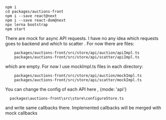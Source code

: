 ```
npm i
cd packages/auctions-front
npm i --save react@next
npm i --save react-dom@next
npx lerna bootstrap
npm start
```


There are mock for async API requests. I have no any idea which requests goes to backend and which to scatter
. For now there are files:
```
    packages/auctions-front/src/store/api/auction/apiImpl.ts
    packages/auctions-front/src/store/api/scatter/apiImpl.ts
```
which are empty. For now I use mockImpl.ts files in each directory:
```
    packages/auctions-front/src/store/api/auction/mockImpl.ts
    packages/auctions-front/src/store/api/scatter/mockImpl.ts
```
You can change the config of each API here , {mode: 'api'}
```$xslt
  packages\auctions-front\src\store\configureStore.ts
```
and write same callbacks there. Implemented callbacks will be merged with mock callbacks
